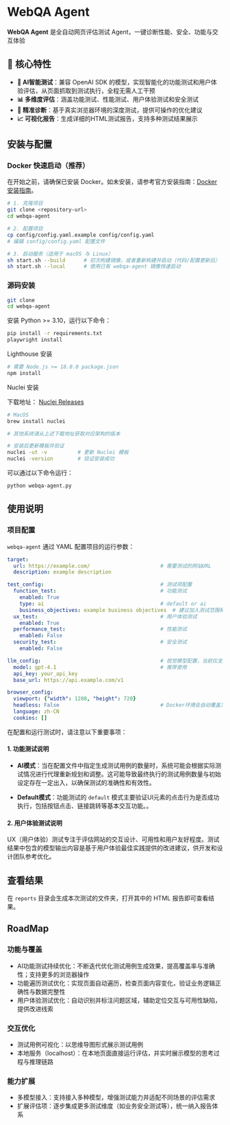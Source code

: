 # WebQA Agent

**WebQA Agent** 是全自动网页评估测试 Agent，一键诊断性能、安全、功能与交互体验

## 🚀 核心特性

- **🤖 AI智能测试**：兼容 OpenAI SDK 的模型，实现智能化的功能测试和用户体验评估，从页面抓取到测试执行，全程无需人工干预
- **📊 多维度评估**：涵盖功能测试、性能测试、用户体验测试和安全测试
- **🎯 精准诊断**：基于真实浏览器环境的深度测试，提供可操作的优化建议
- **📈 可视化报告**：生成详细的HTML测试报告，支持多种测试结果展示

## 安装与配置

### Docker 快速启动（推荐）

在开始之前，请确保已安装 Docker。如未安装，请参考官方安装指南：[Docker 安装指南](https://docs.docker.com/get-started/get-docker/)。

```bash
# 1. 克隆项目
git clone <repository-url>
cd webqa-agent

# 2. 配置项目
cp config/config.yaml.example config/config.yaml
# 编辑 config/config.yaml 配置文件

# 3. 启动服务（适用于 macOS 与 Linux）
sh start.sh --build      # 初次构建镜像，或者重新构建并启动（代码/配置更新后）
sh start.sh --local      # 使用已有 webqa-agent 镜像快速启动
```

### 源码安装

```bash
git clone
cd webqa-agent
```

安装 Python >= 3.10，运行以下命令：

```bash
pip install -r requirements.txt
playwright install

```

Lighthouse 安装

```bash
# 需要 Node.js >= 18.0.0 package.json
npm install

```

Nuclei 安装

下载地址： [Nuclei Releases](https://github.com/projectdiscovery/nuclei/releases/)

```bash
# MacOS
brew install nuclei

# 其他系统请从上述下载地址获取对应架构的版本

# 安装后更新模板并验证
nuclei -ut -v          # 更新 Nuclei 模板
nuclei -version        # 验证安装成功

```

可以通过以下命令运行：

```bash
python webqa-agent.py
```

## 使用说明

### 项目配置

`webqa-agent` 通过 YAML 配置项目的运行参数：

```yaml
target:
  url: https://example.com/                       # 需要测试的网站URL
  description: example description

test_config:                                      # 测试项配置
  function_test:                                  # 功能测试
    enabled: True
    type: ai                                      # default or ai
    business_objectives: example business objectives  # 建议加入测试范围和数量描述，如：测试搜索功能，生成x个用例
  ux_test:                                        # 用户体验测试
    enabled: True
  performance_test:                               # 性能测试
    enabled: False
  security_test:                                  # 安全测试
    enabled: False

llm_config:                                       # 视觉模型配置，当前仅支持 OpenAI SDK 兼容格式
  model: gpt-4.1                                  # 推荐使用
  api_key: your_api_key
  base_url: https://api.example.com/v1

browser_config:
  viewport: {"width": 1280, "height": 720}
  headless: False                                 # Docker环境会自动覆盖为True
  language: zh-CN
  cookies: []

```

在配置和运行测试时，请注意以下重要事项：

#### 1. 功能测试说明

- **AI模式**：当在配置文件中指定生成测试用例的数量时，系统可能会根据实际测试情况进行代理重新规划和调整。这可能导致最终执行的测试用例数量与初始设定存在一定出入，以确保测试的准确性和有效性。

- **Default模式**：功能测试的 `default` 模式主要验证UI元素的点击行为是否成功执行，包括按钮点击、链接跳转等基本交互功能。。

#### 2. 用户体验测试说明

UX（用户体验）测试专注于评估网站的交互设计、可用性和用户友好程度。测试结果中包含的模型输出内容是基于用户体验最佳实践提供的改进建议，供开发和设计团队参考优化。

## 查看结果

在 `reports` 目录会生成本次测试的文件夹，打开其中的 HTML 报告即可查看结果。

## RoadMap

### 功能与覆盖
- AI功能测试持续优化：不断迭代优化测试用例生成效果，提高覆盖率与准确性；支持更多的浏览器操作
- 功能遍历测试优化：实现页面自动遍历，检查页面内容变化，验证业务逻辑正确性与数据完整性
- 用户体验测试优化：自动识别并标注问题区域，辅助定位交互与可用性缺陷，提供改进线索

### 交互优化
- 测试用例可视化：以思维导图形式展示测试用例
- 本地服务（localhost）：在本地页面直接运行评估，并实时展示模型的思考过程与推理链路

### 能力扩展
- 多模型接入：支持接入多种模型，增强测试能力并适配不同场景的评估需求
- 扩展评估项：逐步集成更多测试维度（如业务安全测试等），统一纳入报告体系

